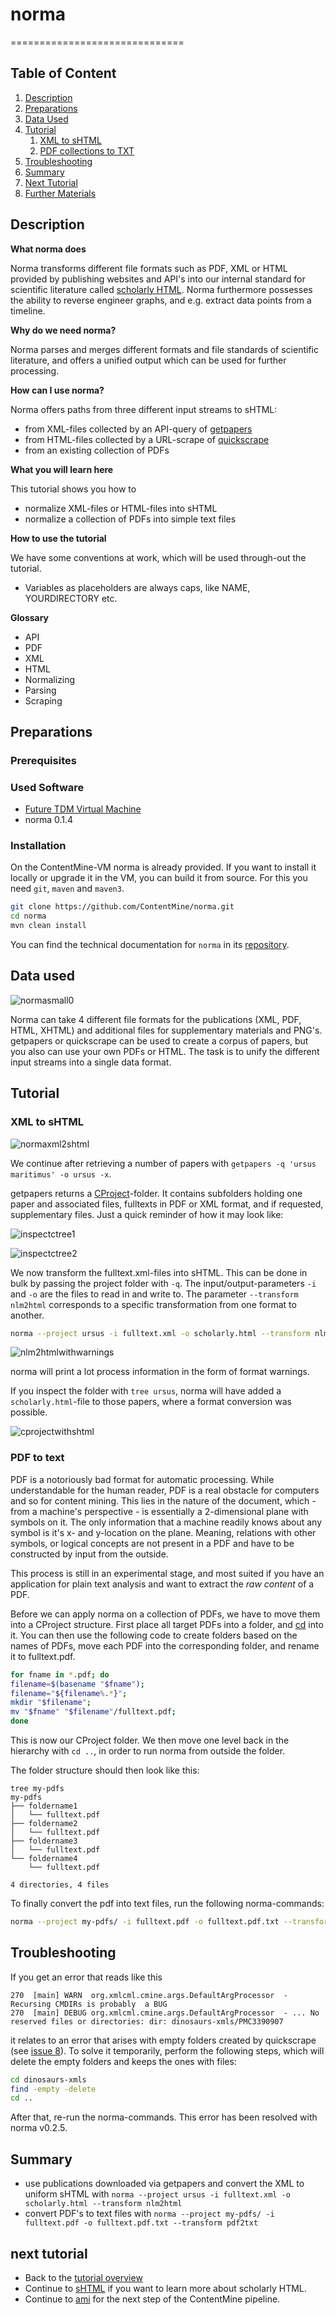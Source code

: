 # norma
==============================

## Table of Content

1. [Description](#description)
1. [Preparations](#preparations)
1. [Data Used](#data-used)
1. [Tutorial](#tutorial)
	1. [XML to sHTML](#xml-to-shtml)
	1. [PDF collections to TXT](#pdf-to-txt)
1. [Troubleshooting](#troubleshooting)
1. [Summary](#summary)
1. [Next Tutorial](#next-tutorial)
1. [Further Materials](#further-materials)

## Description

**What norma does**

Norma transforms different file formats such as PDF, XML or HTML provided by publishing websites and API's into our internal standard for scientific literature called [scholarly HTML](../sHTML/). Norma furthermore possesses the ability to reverse engineer graphs, and e.g. extract data points from a timeline.

**Why do we need norma?**

 Norma parses and merges different formats and file standards of scientific literature, and offers a unified output which can be used for further processing. 

**How can I use norma?**

Norma offers paths from three different input streams to sHTML:
* from XML-files collected by an API-query of [getpapers](../getpapers/getpapers-tutorial.md)
* from HTML-files collected by a URL-scrape of [quickscrape](../quickscrape-tutorial.md)
* from an existing collection of PDFs

**What you will learn here**

This tutorial shows you how to
* normalize XML-files or HTML-files into sHTML
* normalize a collection of PDFs into simple text files

**How to use the tutorial**

We have some conventions at work, which will be used through-out the tutorial. 
- Variables as placeholders are always caps, like NAME, YOURDIRECTORY etc.

**Glossary**
- API
- PDF
- XML
- HTML
- Normalizing
- Parsing
- Scraping


## Preparations
### Prerequisites

### Used Software
- [Future TDM Virtual Machine](LINK)
- norma 0.1.4

### Installation

On the ContentMine-VM norma is already provided. If you want to install it locally or upgrade it in the VM, you can build it from source. For this you need `git`, `maven` and `maven3`.

```bash
git clone https://github.com/ContentMine/norma.git
cd norma
mvn clean install
```

You can find the technical documentation for `norma` in its [repository](https://github.com/ContentMine/norma).

## Data used

![normasmall0](../../assets/images/software/norma/normasmall0.png)

Norma can take 4 different file formats for the publications (XML, PDF, HTML, XHTML) and additional files for supplementary materials and PNG's. getpapers or quickscrape can be used to create a corpus of papers, but you also can use your own PDFs or HTML. The task is to unify the different input streams into a single data format.

## Tutorial

### XML to sHTML

![normaxml2shtml](../../assets/images/software/norma/normaxml2shtml0.png)

We continue after retrieving a number of papers with `getpapers -q 'ursus maritimus' -o ursus -x`.

getpapers returns a [CProject](../cproject)-folder. It contains subfolders holding one paper and associated files, fulltexts in PDF or XML format, and if requested, supplementary files. Just a quick reminder of how it may look like:

![inspectctree1](../../assets/images/software/getpapers/getpapers-inspectctree2.png)

![inspectctree2](../../assets/images/software/getpapers/getpapers-inspectctree1.png)

We now transform the fulltext.xml-files into sHTML. This can be done in bulk by passing the project folder with `-q`. The input/output-parameters `-i` and `-o` are the files to read in and write to. The parameter `--transform nlm2html` corresponds to a specific transformation from one format to another.

```bash
norma --project ursus -i fulltext.xml -o scholarly.html --transform nlm2html
```

![nlm2htmlwithwarnings](../../assets/images/software/norma/nlm2htmlwithwarnings.png)

norma will print a lot process information in the form of format warnings.

If you inspect the folder with `tree ursus`, norma will have added a `scholarly.html`-file to those papers, where a format conversion was possible.

![cprojectwithshtml](../../assets/images/software/norma/cprojectwithshtml.png)

### PDF to text

PDF is a notoriously bad format for automatic processing. While understandable for the human reader, PDF is a real obstacle for computers and so for content mining. This lies in the nature of the document, which - from a machine's perspective - is essentially a 2-dimensional plane with symbols on it. The only information that a machine readily knows about any symbol is it's x- and y-location on the plane. Meaning, relations with other symbols, or logical concepts are not present in a PDF and have to be constructed by input from the outside.

This process is still in an experimental stage, and most suited if you have an application for plain text analysis and want to extract the *raw content* of a PDF.

Before we can apply norma on a collection of PDFs, we have to move them into a CProject structure. First place all target PDFs into a folder, and [cd](../shell) into it. You can then use the following code to create folders based on the names of PDFs, move each PDF into the corresponding folder, and rename it to fulltext.pdf.

```bash
for fname in *.pdf; do
filename=$(basename "$fname");
filename="${filename%.*}";
mkdir "$filename";
mv "$fname" "$filename"/fulltext.pdf;
done
```

This is now our CProject folder. We then move one level back in the hierarchy with `cd ..`, in order to run norma from outside the folder.

The folder structure should then look like this:

```
tree my-pdfs
my-pdfs
├── foldername1
│   └── fulltext.pdf
├── foldername2
│   └── fulltext.pdf
├── foldername3
│   └── fulltext.pdf
└── foldername4
    └── fulltext.pdf

4 directories, 4 files
```

To finally convert the pdf into text files, run the following norma-commands:

```bash
norma --project my-pdfs/ -i fulltext.pdf -o fulltext.pdf.txt --transform pdf2txt
```

## Troubleshooting

If you get an error that reads like this
```
270  [main] WARN  org.xmlcml.cmine.args.DefaultArgProcessor  - Recursing CMDIRs is probably  a BUG
270  [main] DEBUG org.xmlcml.cmine.args.DefaultArgProcessor  - ... No reserved files or directories: dir: dinosaurs-xmls/PMC3390907
```
it relates to an error that arises with empty folders created by quickscrape (see [issue 8](https://github.com/ContentMine/workshop-resources/issues/8)). To solve it temporarily, perform the following steps, which will delete the empty folders and keeps the ones with files:

```bash
cd dinosaurs-xmls
find -empty -delete
cd ..
```

After that, re-run the norma-commands. This error has been resolved with norma v0.2.5.

## Summary

* use publications downloaded via getpapers and convert the XML to uniform sHTML with `norma --project ursus -i fulltext.xml -o scholarly.html --transform nlm2html`
* convert PDF's to text files with `norma --project my-pdfs/ -i fulltext.pdf -o fulltext.pdf.txt --transform pdf2txt`

## next tutorial
* Back to the [tutorial overview](..)
* Continue to [sHTML](../sHTML) if you want to learn more about scholarly HTML.
* Continue to [ami](../ami) for the next step of the ContentMine pipeline.

